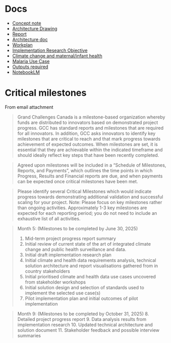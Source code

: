 # Docs
* [Concept note](https://docs.google.com/document/d/1zwxtHTs99pyF5PMSaIIIgNxw8uz7s_a5ZT7anjiaaag/edit?tab=t.0#heading=h.tko5xwy3ocbl)
* [Architecture Drawing](https://drive.google.com/file/d/1BtFOsKASNLbLPFruuJZ6f5j_-WT1XH3z/view?usp=sharing)
* [Report](https://docs.google.com/document/d/1tg2OFv3m0wAZ3FFTvMfNzbT5BWw1c2j61eIQPQqu9r4/edit?tab=t.0#heading=h.3wgtaigekzid)
* [Architecture doc](https://docs.google.com/document/d/18rzy13Foo9ltZCIpyz36HhUjAKkjp0gY1PKxULVEui4/edit?tab=t.0#heading=h.3wgtaigekzid)
* [Workplan](https://docs.google.com/spreadsheets/d/1mF1fCP2Axmzstwy-JDwF44xY80U774MWl96a-1iMrO8/edit?gid=0#gid=0)
* [Implementation Research Objective](https://docs.google.com/document/d/1UhMaMQMisBX54bKnY4nvG5YL64MQteIDwCQrQXwiZPM/edit?tab=t.0#heading=h.tko5xwy3ocbl)
* [Climate change and maternal/infant health](https://docs.google.com/document/d/1BWFY2Qg3sbbaDKtK96dqgfL8eRw_13X1aY8Rmy2K9lw/edit?tab=t.0#heading=h.gjdgxs)
* [Malaria Use Case](https://docs.google.com/document/d/1CU8adoI2Px5QWTpV2h8GEDXApu9RCuG1pEYg-iXDvQI/edit?tab=t.0#heading=h.gjdgxs)
* [Outputs required](https://docs.google.com/document/d/1JAf9401ZekMg_i5L-Sao66rfIjlswACR/edit)
* [NotebookLM](https://notebooklm.google.com/notebook/10c9511b-a4c6-4de3-9f03-2d1ed83b89bf)

# Critical milestones
From email attachment

> Grand Challenges Canada is a milestone-based organization whereby funds are distributed to innovators based on demonstrated project progress. GCC has standard reports and milestones that are required for all innovators. In addition, GCC asks innovators to identify key milestones that are critical to reach and that mark progress towards achievement of expected outcomes. When milestones are set, it is essential that they are achievable within the indicated timeframe and should ideally reflect key steps that have been recently completed.

> Agreed upon milestones will be included in a “Schedule of Milestones, Reports, and Payments”, which outlines the time points in which Progress, Results and Financial reports are due, and when payments can be expected once critical milestones have been met. 

> Please identify several Critical Milestones which would indicate progress towards demonstrating additional validation and successful scaling for your project.
> Note:  Please focus on key milestones rather than ongoing activities. Approximately 1-3 key milestones are expected for each reporting period; you do not need to include an exhaustive list of all activities. 


> Month 5: (Milestones to be completed by June 30, 2025)
> 1. Mid-term project progress report summary           
> 2. Initial review of current state of the art of  integrated climate change and public health surveillance and data.
> 3. Initial draft implementation research plan          
> 4. Initial climate and health data requirements analysis, technical solution architecture and report visualisations gathered from in country stakeholders
> 5. Initial prioritised climate and health data use cases uncovered from stakeholder workshops
> 6. Initial solution design and selection of standards used to implement the selected use case(s)
> 7. Pilot implementation plan and initial outcomes of pilot implementation 


>Month 9: (Milestones to be completed by October 31, 2025)
> 8. Detailed project progress report 
> 9. Data analysis results from implementation research
> 10. Updated technical architecture and solution document
> 11. Stakeholder feedback and possible interview summaries     